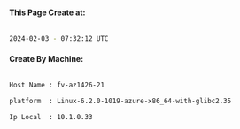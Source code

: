 
   
#### This Page Create at:

```bash

2024-02-03 - 07:32:12 UTC

```

#### Create By Machine:

```bash

Host Name : fv-az1426-21

platform  : Linux-6.2.0-1019-azure-x86_64-with-glibc2.35

Ip Local  : 10.1.0.33

```

